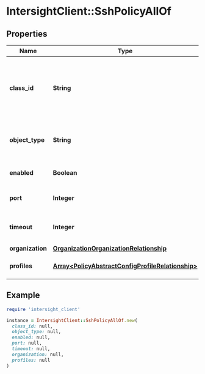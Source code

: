 # IntersightClient::SshPolicyAllOf

## Properties

| Name | Type | Description | Notes |
| ---- | ---- | ----------- | ----- |
| **class_id** | **String** | The fully-qualified name of the instantiated, concrete type. This property is used as a discriminator to identify the type of the payload when marshaling and unmarshaling data. | [default to &#39;ssh.Policy&#39;] |
| **object_type** | **String** | The fully-qualified name of the instantiated, concrete type. The value should be the same as the &#39;ClassId&#39; property. | [default to &#39;ssh.Policy&#39;] |
| **enabled** | **Boolean** | State of SSH service on the endpoint. | [optional][default to true] |
| **port** | **Integer** | Port used for secure shell access. | [optional][default to 22] |
| **timeout** | **Integer** | Number of seconds to wait before the system considers a SSH request to have timed out. | [optional][default to 1800] |
| **organization** | [**OrganizationOrganizationRelationship**](OrganizationOrganizationRelationship.md) |  | [optional] |
| **profiles** | [**Array&lt;PolicyAbstractConfigProfileRelationship&gt;**](PolicyAbstractConfigProfileRelationship.md) | An array of relationships to policyAbstractConfigProfile resources. | [optional] |

## Example

```ruby
require 'intersight_client'

instance = IntersightClient::SshPolicyAllOf.new(
  class_id: null,
  object_type: null,
  enabled: null,
  port: null,
  timeout: null,
  organization: null,
  profiles: null
)
```

